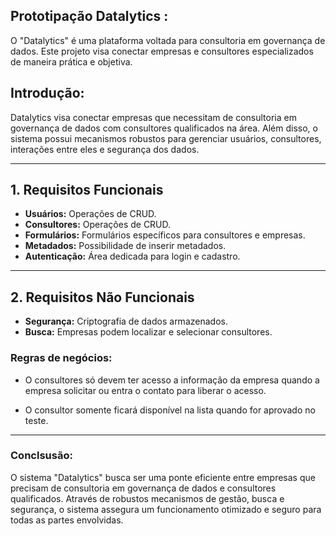## Prototipação Datalytics :
O "Datalytics" é uma plataforma voltada para consultoria em governança de dados. Este projeto visa conectar empresas e consultores especializados de maneira prática e objetiva.

## Introdução:
 Datalytics visa conectar empresas que necessitam de consultoria em governança de dados com consultores qualificados na área. Além disso, o sistema possui mecanismos robustos para gerenciar usuários, consultores, interações entre eles e segurança dos dados.

---

## 1. Requisitos Funcionais

- **Usuários:** Operações de CRUD.
- **Consultores:** Operações de CRUD.
- **Formulários:** Formulários específicos para consultores e empresas.
- **Metadados:** Possibilidade de inserir metadados.
- **Autenticação:** Área dedicada para login e cadastro.


---
## 2. Requisitos Não Funcionais

- **Segurança:** Criptografia de dados armazenados.
- **Busca:** Empresas podem localizar e selecionar consultores.

### Regras de negócios:
- O consultores só devem ter acesso a informação da empresa quando a empresa solicitar ou entra o contato para liberar o acesso.

- O consultor somente ficará disponível na lista quando for aprovado no teste.
---

### Conclsusão: 
O sistema "Datalytics" busca ser uma ponte eficiente entre empresas que precisam de consultoria em governança de dados e consultores qualificados. Através de robustos mecanismos de gestão, busca e segurança, o sistema assegura um funcionamento otimizado e seguro para todas as partes envolvidas.